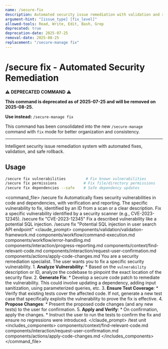 ```yaml
---
name: /secure-fix
description: Automated security issue remediation with validation and rollback capabilities
argument-hint: "[issue_type] [fix_level]"
allowed-tools: Read, Write, Edit, Bash, Grep
deprecated: true
deprecation-date: 2025-07-25
removal-date: 2025-08-25
replacement: "/secure-manage fix"
---
```

# /secure fix - Automated Security Remediation

⚠️ **DEPRECATED COMMAND** ⚠️

**This command is deprecated as of 2025-07-25 and will be removed on 2025-08-25.**

**Use instead:** `/secure-manage fix`

This command has been consolidated into the new `/secure-manage` command with `fix` mode for better organization and consistency.

---

Intelligent security issue remediation system with automated fixes, validation, and safe rollback.
## Usage
```bash
/secure fix vulnerabilities         # Fix known vulnerabilities
/secure fix permissions            # Fix file/directory permissions
/secure fix dependencies --safe    # Safe dependency updates
```
<command_file>
  <metadata>
    <name>/secure fix</name>
    <purpose>Automatically fixes security vulnerabilities in code and dependencies, with verification and reporting.</purpose>
    <usage>
      <![CDATA[
      /secure fix "[vulnerability_id_or_description]"
      ]]>
    </usage>
  </metadata>
  <arguments>
    <argument name="vulnerability" type="string" required="true">
      <description>The specific vulnerability to fix, identified by an ID from a scan or a clear description.</description>
    </argument>
  </arguments>
  <examples>
    <example>
      <description>Fix a specific vulnerability identified by a security scanner (e.g., CVE-2023-12345).</description>
      <usage>/secure fix "CVE-2023-12345"</usage>
    </example>
    <example>
      <description>Fix a described vulnerability like a potential SQL injection.</description>
      <usage>/secure fix "Potential SQL injection in user search API endpoint"</usage>
    </example>
  </examples>
  <claude_prompt>
    <prompt>
      <!-- Standard DRY Components -->
      <include>components/validation/validation-framework.md</include>
      <include>components/workflow/command-execution.md</include>
      <include>components/workflow/error-handling.md</include>
      <include>components/interaction/progress-reporting.md</include>
      <!-- Command-specific components -->
      <include>components/context/find-relevant-code.md</include>
      <include>components/interaction/request-user-confirmation.md</include>
      <include>components/actions/apply-code-changes.md</include>
      You are a security remediation specialist. The user wants you to fix a specific security vulnerability.
      1.  **Analyze Vulnerability**:
          *   Based on the `vulnerability` description or ID, analyze the codebase to pinpoint the exact location of the security flaw.
      2.  **Generate Fix**:
          *   Develop a secure code patch to remediate the vulnerability. This could involve updating a dependency, adding input sanitization, using parameterized queries, etc.
      3.  **Ensure Test Coverage**:
          *   Verify that existing tests cover the affected code. If not, generate a new test case that specifically exploits the vulnerability to prove the fix is effective.
      4.  **Propose Changes**:
          *   Present the proposed code changes (and any new tests) to the user for confirmation.
      5.  **Apply and Verify**:
          *   On confirmation, apply the changes.
          *   Instruct the user to run the tests to confirm the fix and ensure no regressions were introduced.
    </prompt>
  </claude_prompt>
  <dependencies>
    <chain>
      <command>/test unit</command>
    </chain>
    <includes_components>
      <component>components/context/find-relevant-code.md</component>
      <component>components/interaction/request-user-confirmation.md</component>
      <component>components/actions/apply-code-changes.md</component>
    </includes_components>
  </dependencies>
</command_file>